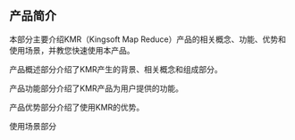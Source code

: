 ## 产品简介

本部分主要介绍KMR（Kingsoft Map Reduce）产品的相关概念、功能、优势和使用场景，并教您快速使用本产品。

产品概述部分介绍了KMR产生的背景、相关概念和组成部分。

产品功能部分介绍了KMR产品为用户提供的功能。

产品优势部分介绍了使用KMR的优势。

使用场景部分



